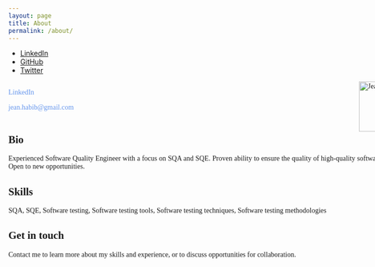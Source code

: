 ```yaml
---
layout: page
title: About
permalink: /about/
---
```


- [LinkedIn](https://www.linkedin.com/in/jeanhabib/)
- [GitHub](https://github.com/jeanhabib)
- [Twitter](https://x.com/habibbr)

<body>
    <div style="display: flexbox; width: 800px; font-family: Sinhala MN; text-align: justify">
      <div style="display: inline-block">
        <p><a style="text-decoration: none; color: cornflowerblue" href="https://www.linkedin.com/in/jeanhabib/">LinkedIn</a></p>
        <p><a style="text-decoration: none; color: cornflowerblue" href="mailto:jean.habib@gmail.com">jean.habib@gmail.com</a></p>
        <p><a style="text-decoration: none; color: cornflowerblue" href="tel:+5511981619689"></a></p>
      </div>
      <div style="float: right">
        <img width="100px" src="https://avatars.githubusercontent.com/u/14189670?v=4" alt="Jean Habib" />
      </div>
      <div>
        <h2>Bio</h2>
        <p>
          Experienced Software Quality Engineer with a focus on SQA and SQE. Proven ability to ensure the quality of high-quality software products. Open to new
          opportunities.
        </p>
      </div>
      <div>
        <h2>Skills</h2>
        <p>SQA, SQE, Software testing, Software testing tools, Software testing techniques, Software testing methodologies</p>
      </div>
      <div>
        <h2>Get in touch</h2>
        <p>Contact me to learn more about my skills and experience, or to discuss opportunities for collaboration.</p>
      </div>
    </div>
  </body>
